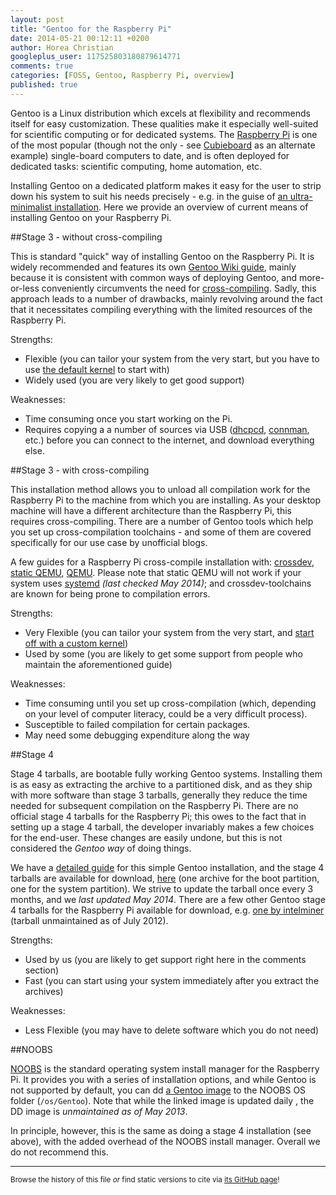 ```yaml
---
layout: post
title: "Gentoo for the Raspberry Pi"
date: 2014-05-21 00:12:11 +0200
author: Horea Christian
googleplus_user: 117525803180879614771
comments: true
categories: [FOSS, Gentoo, Raspberry Pi, overview]
published: true
---
```


Gentoo is a Linux distribution which excels at flexibility and recommends itself for easy customization.
These qualities make it especially well-suited for scientific computing or for dedicated systems.
The [Raspberry Pi](https://en.wikipedia.org/wiki/Raspberry_pi) is one of the most popular (though not the only - see [Cubieboard](https://en.wikipedia.org/wiki/Cubieboard) as an alternate example) single-board computers to date, and is often deployed for dedicated tasks: scientific computing, home automation, etc.

Installing Gentoo on a dedicated platform makes it easy for the user to strip down his system to suit his needs precisely - e.g. in the guise of [an ultra-minimalist installation](http://dustinhatch.tumblr.com/post/38118003177/minimalist-gentoo-for-the-raspberry-pi).
Here we provide an overview of current means of installing Gentoo on your Raspberry Pi.

<!-- more -->

##Stage 3 - without cross-compiling

This is standard "quick" way of installing Gentoo on the Raspberry Pi.
It is widely recommended and features its own [Gentoo Wiki guide](http://wiki.gentoo.org/wiki/Raspberry_Pi_Quick_Install_Guide), mainly because it is consistent with common ways of deploying Gentoo, and more-or-less conveniently circumvents the need for [cross-compiling](https://en.wikipedia.org/wiki/Cross_compiler).
Sadly, this approach leads to a number of drawbacks, mainly revolving around the fact that it necessitates compiling everything with the limited resources of the Raspberry Pi.

Strengths:

* Flexible (you can tailor your system from the very start, but you have to use [the default kernel](http://wiki.gentoo.org/wiki/Raspberry_Pi_Quick_Install_Guide#Install_kernel_and_modules) to start with) 
* Widely used (you are very likely to get good support)

Weaknesses:

* Time consuming once you start working on the Pi.
* Requires copying a a number of sources via USB ([dhcpcd](https://www.gentoo.org/doc/en/handbook/handbook-x86.xml?part=4&chap=3&style=printable#doc_chap3), [connman](https://connman.net/), etc.) before you can connect to the internet, and download everything else.

##Stage 3 - with cross-compiling

This installation method allows you to unload all compilation work for the Raspberry Pi to the machine from which you are installing.
As your desktop machine will have a different architecture than the Raspberry Pi, this requires cross-compiling.
There are a number of Gentoo tools which help you set up cross-compilation toolchains - and some of them are covered specifically for our use case by unofficial blogs.

A few guides for a Raspberry Pi cross-compile installation with: [crossdev](http://dustinhatch.tumblr.com/post/38118003177/minimalist-gentoo-for-the-raspberry-pi), [static QEMU](http://www.mobileapes.com/gentoo/raspberry-pi), [QEMU](https://blog.ramses-pyramidenbau.de/?p=188).
Please note that static QEMU will not work if your system uses [systemd](https://en.wikipedia.org/wiki/Systemd) *(last checked May 2014)*; and crossdev-toolchains are known for being prone to compilation errors.

Strengths:

* Very Flexible (you can tailor your system from the very start, and [start off with a custom kernel](http://wiki.gentoo.org/wiki/Raspberry_Pi#Compiling_the_kernel)) 
* Used by some (you are likely to get some support from people who maintain the aforementioned guide)

Weaknesses:

* Time consuming until you set up cross-compilation (which, depending on your level of computer literacy, could be a very difficult process).
* Susceptible to failed compilation for certain packages.
* May need some debugging expenditure along the way

##Stage 4 

Stage 4 tarballs, are bootable fully working Gentoo systems.
Installing them is as easy as extracting the archive to a partitioned disk, and as they ship with more software than stage 3 tarballs, generally they reduce the time needed for subsequent compilation on the Raspberry Pi.
There are no official stage 4 tarballs for the Raspberry Pi; this owes to the fact that in setting up a stage 4 tarball, the developer invariably makes a few choices for the end-user.
These changes are easily undone, but this is not considered the *Gentoo way* of doing things.

We have a [detailed guide](http://chymeric.eu/blog/2014/05/23/raspberry-pi-live-gentoo-tarball/) for this simple Gentoo installation, and the stage 4 tarballs are available for download, [here](http://chymera.eu/resources/gentoo-stage4/) (one archive for the boot partition, one for the system partition).
We strive to update the tarball once every 3 months, and we *last updated May 2014*. 
There are a few other Gentoo stage 4 tarballs for the Raspberry Pi available for download, e.g. [one by intelminer](http://intelminer.com/raspberrypi/) (tarball unmaintained as of July 2012).

Strengths:

* Used by us (you are likely to get support right here in the comments section)
* Fast (you can start using your system immediately after you extract the archives)

Weaknesses:

* Less Flexible (you may have to delete software which you do not need)

##NOOBS

[NOOBS](http://www.raspberrypi.org/help/noobs-setup/) is the standard operating system install manager for the Raspberry Pi.
It provides you with a series of installation options, and while Gentoo is not supported by default, you can dd [a Gentoo image](https://rpi.pa.trickhieber.de/) to the NOOBS OS folder (```/os/Gentoo```).
Note that while the linked image is updated daily , the DD image is *unmaintained as of May 2013*. 

In principle, however, this is the same as doing a stage 4 installation (see above), with the added overhead of the NOOBS install manager.
Overall we do not recommend this.

---
<sup>Browse the history of this file *or* find static versions to cite via [its GitHub page](https://github.com/TheChymera/chymeric_tutorials/blob/master/source/_posts/2014-05-21-gentoo-for-the-raspberry-pi.markdown)!</sup>
